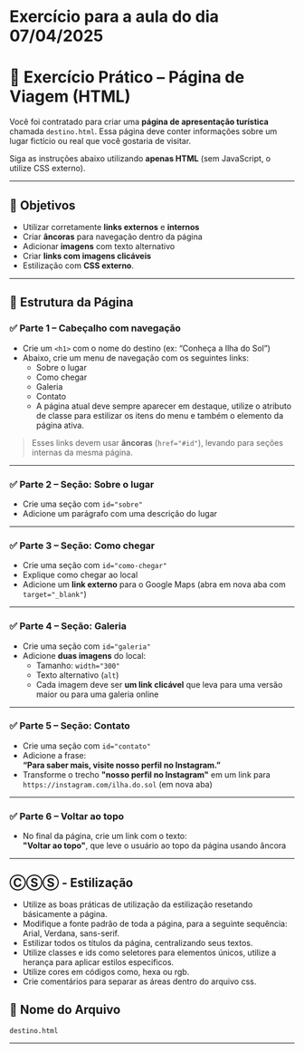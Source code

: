# Exercício para a aula do dia 07/04/2025

# 🧠 Exercício Prático – Página de Viagem (HTML)

Você foi contratado para criar uma **página de apresentação turística** chamada `destino.html`. Essa página deve conter informações sobre um lugar fictício ou real que você gostaria de visitar.

Siga as instruções abaixo utilizando **apenas HTML** (sem JavaScript, o utilize CSS externo).

---

## 🎯 Objetivos

- Utilizar corretamente **links externos** e **internos**  
- Criar **âncoras** para navegação dentro da página  
- Adicionar **imagens** com texto alternativo  
- Criar **links com imagens clicáveis**
- Estilização com **CSS externo**.

---

## 📌 Estrutura da Página

### ✅ Parte 1 – Cabeçalho com navegação

- Crie um `<h1>` com o nome do destino (ex: “Conheça a Ilha do Sol”)
- Abaixo, crie um menu de navegação com os seguintes links:
  - Sobre o lugar
  - Como chegar
  - Galeria
  - Contato
  - A página atual deve sempre aparecer em destaque, utilize o atributo de classe para estilizar os itens do menu e também o elemento da página ativa.

> Esses links devem usar **âncoras** (`href="#id"`), levando para seções internas da mesma página.

---

### ✅ Parte 2 – Seção: Sobre o lugar

- Crie uma seção com `id="sobre"`  
- Adicione um parágrafo com uma descrição do lugar

---

### ✅ Parte 3 – Seção: Como chegar

- Crie uma seção com `id="como-chegar"`  
- Explique como chegar ao local  
- Adicione um **link externo** para o Google Maps (abra em nova aba com `target="_blank"`)

---

### ✅ Parte 4 – Seção: Galeria

- Crie uma seção com `id="galeria"`  
- Adicione **duas imagens** do local:
  - Tamanho: `width="300"`  
  - Texto alternativo (`alt`)  
  - Cada imagem deve ser **um link clicável** que leva para uma versão maior ou para uma galeria online

---

### ✅ Parte 5 – Seção: Contato

- Crie uma seção com `id="contato"`  
- Adicione a frase:  
  **“Para saber mais, visite nosso perfil no Instagram.”**  
- Transforme o trecho **"nosso perfil no Instagram"** em um link para `https://instagram.com/ilha.do.sol` (em nova aba)

---

### ✅ Parte 6 – Voltar ao topo

- No final da página, crie um link com o texto:  
  **"Voltar ao topo"**, que leve o usuário ao topo da página usando âncora

---

## ⒸⓈⓈ - Estilização

- Utilize as boas práticas de utilização da estilização resetando básicamente a página.
- Modifique a fonte padrão de toda a página, para a seguinte sequência: Arial, Verdana, sans-serif.
- Estilizar todos os títulos da página, centralizando seus textos.
- Utilize classes e ids como seletores para elementos únicos, utilize a herança para aplicar estilos especificos.
- Utilize cores  em códigos como, hexa ou rgb.
- Crie comentários para separar as áreas dentro do arquivo css.


## 💾 Nome do Arquivo

`destino.html`

---
